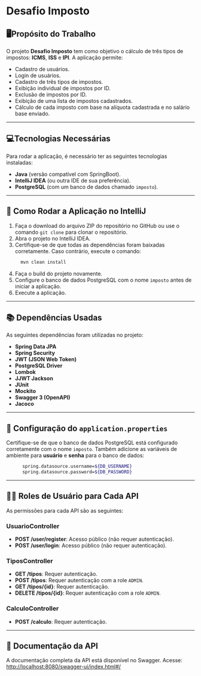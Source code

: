# Desafio Imposto
      
  ## :desktop_computer:Propósito do Trabalho
  O projeto **Desafio Imposto** tem como objetivo o cálculo de três tipos de impostos: **ICMS**, **ISS** e **IPI**. A aplicação permite:
  - Cadastro de usuários.
  - Login de usuários.
  - Cadastro de três tipos de impostos.
  - Exibição individual de impostos por ID.
  - Exclusão de impostos por ID.
  - Exibição de uma lista de impostos cadastrados.
  - Cálculo de cada imposto com base na alíquota cadastrada e no salário base enviado.
    
---
    
  ## :computer:Tecnologias Necessárias
  Para rodar a aplicação, é necessário ter as seguintes tecnologias instaladas:
  - **Java** (versão compatível com SpringBoot).
  - **IntelliJ IDEA** (ou outra IDE de sua preferência).
  - **PostgreSQL** (com um banco de dados chamado `imposto`).
    
  ---
    
  ## :abacus: Como Rodar a Aplicação no IntelliJ
  1. Faça o download do arquivo ZIP do repositório no GitHub ou use o comando `git clone` para clonar o repositório.
  2. Abra o projeto no IntelliJ IDEA.
  3. Certifique-se de que todas as dependências foram baixadas corretamente. Caso contrário, execute o comando:
      ``` bash
        mvn clean install
      ```
  4. Faça o build do projeto novamente.
  5. Configure o banco de dados PostgreSQL com o nome `imposto` antes de iniciar a aplicação.
  6. Execute a aplicação.
   
  ---
  
  ## :books: Dependências Usadas
  As seguintes dependências foram utilizadas no projeto:
  - **Spring Data JPA**
  - **Spring Security**
  - **JWT (JSON Web Token)**
  - **PostgreSQL Driver**
  - **Lombok**
  - **JJWT Jackson**
  - **JUnit**
  - **Mockito**
  - **Swagger 3 (OpenAPI)**
  - **Jacoco**
  
  ---
   
  ## :bookmark_tabs: Configuração do `application.properties`
  Certifique-se de que o banco de dados PostgreSQL está configurado corretamente com o nome `imposto`. Também adicione as variáveis de ambiente para **usuário** e **senha** para o banco de dados:
  ```bash
        spring.datasource.username=${DB_USERNAME}
        spring.datasource.password=${DB_PASSWORD}
  ```
  
  ---
  
  ## :office_worker: Roles de Usuário para Cada API
  As permissões para cada API são as seguintes:
  
  ### **UsuarioController**
  - **POST /user/register**: Acesso público (não requer autenticação).
  - **POST /user/login**: Acesso público (não requer autenticação).
  
  ### **TiposController**
  - **GET /tipos**: Requer autenticação.
  - **POST /tipos**: Requer autenticação com a role `ADMIN`.
  - **GET /tipos/{id}**: Requer autenticação.
  - **DELETE /tipos/{id}**: Requer autenticação com a role `ADMIN`.
  
  ### **CalculoController**
  - **POST /calculo**: Requer autenticação.
  
  ---
  
   ## :ledger: Documentação da API
  A documentação completa da API está disponível no Swagger. Acesse:
  [http://localhost:8080/swagger-ui/index.html#/](http://localhost:8080/swagger-ui/index.html#/)
  
